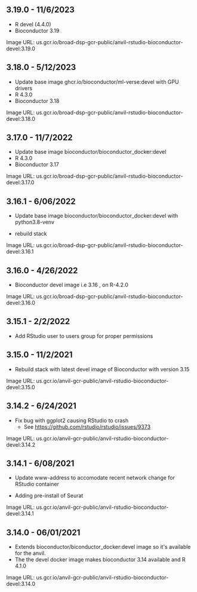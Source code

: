 ## 3.19.0 - 11/6/2023

- R devel (4.4.0)
- Bioconductor 3.19

Image URL: us.gcr.io/broad-dsp-gcr-public/anvil-rstudio-bioconductor-devel:3.19.0

## 3.18.0 - 5/12/2023

- Update base image ghcr.io/bioconductor/ml-verse:devel with GPU drivers
- R 4.3.0
- Bioconductor 3.18

Image URL: us.gcr.io/broad-dsp-gcr-public/anvil-rstudio-bioconductor-devel:3.18.0

## 3.17.0 - 11/7/2022

- Update base image bioconductor/bioconductor_docker:devel
- R 4.3.0
- Bioconductor 3.17

Image URL: us.gcr.io/broad-dsp-gcr-public/anvil-rstudio-bioconductor-devel:3.17.0

## 3.16.1 - 6/06/2022

- Update base image bioconductor/bioconductor_docker:devel with python3.8-venv

- rebuild stack

Image URL: us.gcr.io/broad-dsp-gcr-public/anvil-rstudio-bioconductor-devel:3.16.1

## 3.16.0 - 4/26/2022

- Bioconductor devel image i.e 3.16 , on R-4.2.0

Image URL: us.gcr.io/broad-dsp-gcr-public/anvil-rstudio-bioconductor-devel:3.16.0

## 3.15.1 - 2/2/2022

- Add RStudio user to users group for proper permissions

## 3.15.0 - 11/2/2021

- Rebuild stack with latest devel image of Bioconductor with version 3.15

Image URL: us.gcr.io/anvil-gcr-public/anvil-rstudio-bioconductor-devel:3.15.0

## 3.14.2 - 6/24/2021

- Fix bug with ggplot2 causing RStudio to crash
   - See https://github.com/rstudio/rstudio/issues/9373

Image URL: us.gcr.io/anvil-gcr-public/anvil-rstudio-bioconductor-devel:3.14.2

## 3.14.1 - 6/08/2021

- Update www-address to accomodate recent network change for RStudio container

- Adding pre-install of Seurat

Image URL: us.gcr.io/anvil-gcr-public/anvil-rstudio-bioconductor-devel:3.14.1

## 3.14.0 - 06/01/2021

- Extends bioconductor/biconductor_docker:devel image so it's available for the anvil.
- The the devel docker image makes bioconductor 3.14 available and R 4.1.0

Image URL: us.gcr.io/anvil-gcr-public/anvil-rstudio-bioconductor-devel:3.14.0
